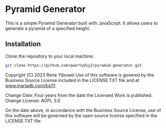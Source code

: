# Pyramid Generator

This is a simple Pyramid Generator built with JavaScript. It allows users to generate a pyramid of a specified height.

## Installation

Clone the repository to your local machine:

```bash
git clone https://github.com/qwertydiy2/pyramid-generator.git
```

Copyright (C) 2023 Rene Yibowei
Use of this software is govered by the Business Source License included in the LICENSE.TXT file and at www.mariadb.com/bsl11.

Change Date: Four years from the date the Licensed Work is published.
Change License: AGPL 3.0

On the date above, in accordance with the Business Source License, use of this software will be governed by the open source license specified in the LICENSE.TXT file.
